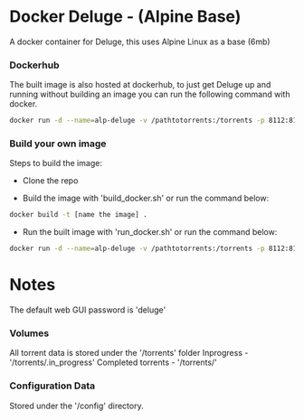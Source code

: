 # Docker Deluge - (Alpine Base)

A docker container for Deluge, this uses Alpine Linux as a base (6mb)

### Dockerhub
The built image is also hosted at dockerhub, to just get Deluge up and running without 
building an image you can run the following command with docker.

```sh
docker run -d --name=alp-deluge -v /pathtotorrents:/torrents -p 8112:8112 mlindsey/alp-deluge
```

### Build your own image
Steps to build the image:

- Clone the repo

- Build the image with 'build_docker.sh' or run the command below:
```sh
docker build -t [name the image] .
```

- Run the built image with 'run_docker.sh' or run the command below:
```sh
docker run -d --name=alp-deluge -v /pathtotorrents:/torrents -p 8112:8112 alp-deluge
```

# Notes
The default web GUI password is 'deluge'

### Volumes
All torrent data is stored under the '/torrents' folder
Inprogress - '/torrents/.in_progress'
Completed torrents - '/torrents/'

### Configuration Data
Stored under the '/config' directory.

